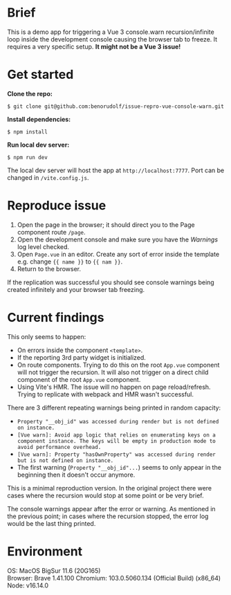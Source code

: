 # Brief
This is a demo app for triggering a Vue 3 console.warn recursion/infinite loop inside the development console causing the browser tab to freeze. It requires a very specific setup. **It might not be a Vue 3 issue!**

# Get started

**Clone the repo:**
```
$ git clone git@github.com:benorudolf/issue-repro-vue-console-warn.git
```

**Install dependencies:**
```
$ npm install
```

**Run local dev server:**
```
$ npm run dev
```
The local dev server will host the app at `http://localhost:7777`. Port can be changed in `/vite.config.js`. 

# Reproduce issue 

1. Open the page in the browser; it should direct you to the Page component route `/page`. 
2. Open the development console and make sure you have the *Warnings* log level checked.
3. Open `Page.vue` in an editor. Create any sort of error inside the template e.g. change `{{ name }}` to `{{ nam }}`.
4. Return to the browser.

If the replication was successful you should see console warnings being created infinitely and your browser tab freezing. 

# Current findings

This only seems to happen:
 * On errors inside the component `<template>`.
 * If the reporting 3rd party widget is initialized.
 * On route components. Trying to do this on the root `App.vue` component will not trigger the recursion. It will also not trigger on a direct child component of the root `App.vue` component.
* Using Vite's HMR. The issue will no happen on page reload/refresh. Trying to replicate with webpack and HMR wasn't successful. 

There are 3 different repeating warnings being printed in random capacity: 
* `Property "__obj_id" was accessed during render but is not defined on instance.` 
* `[Vue warn]: Avoid app logic that relies on enumerating keys on a component instance. The keys will be empty in production mode to avoid performance overhead.` 
* `[Vue warn]: Property "hasOwnProperty" was accessed during render but is not defined on instance.` 
* The first warning (`Property "__obj_id"...`) seems to only appear in the beginning then it doesn't occur anymore. 

This is a minimal reproduction version. In the original project there were cases where the recursion would stop at some point or be very brief. 

The console warnings appear after the error or warning. As mentioned in the previous point; in cases where the recursion stopped, the error log would be the last thing printed.  

# Environment 

OS: MacOS BigSur 11.6 (20G165)  
Browser: Brave 1.41.100 Chromium: 103.0.5060.134 (Official Build) (x86_64)  
Node: v16.14.0  
